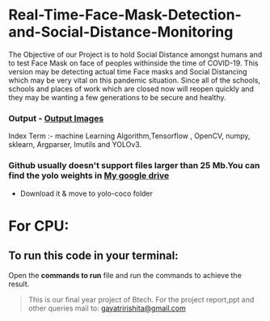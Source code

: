 # Real-Time-Face-Mask-Detection-and-Social-Distance-Monitoring

The Objective of our Project is to hold Social Distance amongst humans and to test Face Mask on face of peoples withinside the time of COVID-19. This version may be detecting actual time Face masks and Social Distancing which may be very vital on this pandemic situation. Since all of the schools, schools and places of work which are closed now will reopen quickly and they may be wanting a few generations to be secure and healthy.

### Output - [Output Images](https://github.com/RISHITA13/Real-Time-Face-Mask-and-Social-Distancing-Detector/tree/main/Output%20Images)

Index Term :- machine Learning Algorithm,Tensorflow , OpenCV, numpy, sklearn, Argparser,
Imutils and YOLOv3.

### Github usually doesn't support files larger than 25 Mb.You can find the yolo weights in [My google drive](https://drive.google.com/file/d/1QrGGrZl-K2z9IH410o9oeGvbKdIDjGIS/view?usp=sharing) 
* Download it & move to yolo-coco folder

# For CPU:

## To run this code in your terminal:
Open the **commands to run** file and run the commands to achieve the result.

> This is our final year project of Btech.
> For the project report,ppt and other queries mail to: gayatririshita@gmail.com
